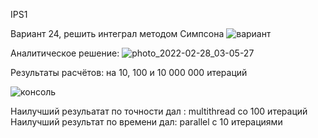 IPS1


Вариант 24, решить интеграл методом Симпсона
![вариант](https://user-images.githubusercontent.com/82896995/155907146-588595e5-5a93-4387-9222-af47ed937137.JPG)

Аналитическое решение:
![photo_2022-02-28_03-05-27](https://user-images.githubusercontent.com/82896995/155906670-2b39eefc-748c-46b8-9ada-a93b2c7d277b.jpg)


Результаты  расчётов:
на 10, 100 и 10 000 000 итераций

![консоль](https://user-images.githubusercontent.com/82896995/155908561-71e98e36-dacc-49da-86ce-06851b1db6bc.JPG)

 
 Наилучший резульатат по точности дал : multithread со 100 итераций
 Наилучший результат по времени дал: parallel с 10 итерациями
